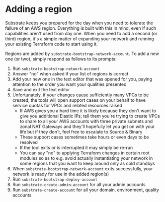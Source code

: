 # Adding a region

Substrate keeps you prepared for the day when you need to tolerate the failure of an AWS region. Everything is built with this in mind, even if such capabilities aren't used from day one. When you need to add a second (or third) region, it's a simple matter of expanding your network and running your existing Terraform code to start using it.

Regions are added by `substrate-bootstrap-network-account`. To add a new one (or two), simply respond as follows to its prompts:

1. Run `substrate-bootstrap-network-account`
2. Answer "no" when asked if your list of regions is correct
3. Add your new one in the text editor that was opened for you, paying attention to the order you want your qualities presented
4. Save and exit the text editor
5. Unfortunately, if your changes cause sufficiently many VPCs to be created, the tools will open support cases on your behalf to have service quotas for VPCs and related resources raised
    - If AWS gives you a hard time it is likely because they don't want to give you additional Elastic IPs; tell them you're trying to create VPCs to share to all your AWS accounts with three private subnets and zonal NAT Gateways and they'll hopefully let you get on with your life but if they don't, feel free to escalate to Source & Binary
    - These support cases sometimes take hours or even days to be resolved
    - If the tool exits or is interrupted it may simply be re-run
    - You can say "no" to applying Terraform changes in certain root modules so as to e.g. avoid actually instantiating your network in some regions that you want to keep around only as cold standbys
6. When `substrate-bootstrap-network-account` exits successfully, your network is ready for use in the added region(s)
7. Run `substrate-bootstrap-deploy-account`
8. Run `substrate-create-admin-account` for all your admin accounts
9. Run `substrate-create-account` for all your domain, environment, quality accounts
